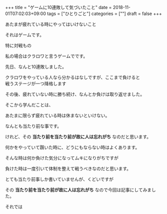 +++
title = "ゲームに10連敗して気づいたこと"
date = 2018-11-01T07:02:03+09:00
tags = ["ひとりごと"]
categories = [""]
draft = false
+++

あたまが疲れている時にやってはいけないこと

それはゲームです。

特に対戦もの

私の場合はクラロワと言うゲームでです。

先日、なんと10連敗しました。

クラロワをやっている人なら分かるはなしですが、ここまで負けると  
戦うステージが一つ降格します

その後、疲れていない時に勝ち続け、なんとか負けは取り返せました。

そこから学んだことは、

あたまに限らず疲れている時は休まないといけない。

なんとも当たり前な事です。

けれど、その __当たり前を当たり前が故に人は忘れがち__ なのだと思います。

何かをやっていて躓いた時に、どうにもならない時はよくあります。

そんな時は何か負けた気分になってムキになりがちですが

負けた時は一度引いて体制を整えて戦うべきなのだと思います。

とても当たり前事しか書いていませんが、くどいですが

その __当たり前を当たり前が故に人は忘れがち__ なので今回は記事にしてみました。

それでは
